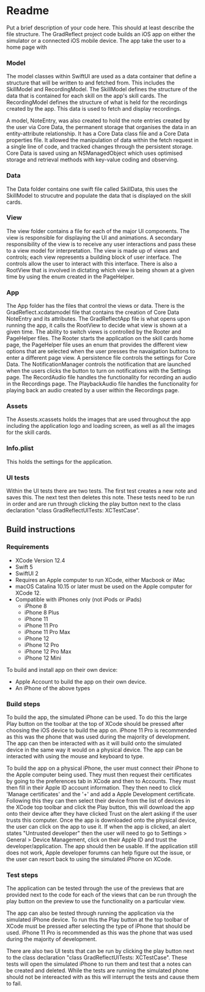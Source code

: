# Readme

Put a brief description of your code here. This should at least describe the file structure.
The GradReflect project code builds an iOS app on either the simulator or a connected iOS mobile device.
The app take the user to a home page with 

### Model
The model classes within SwiftUI are used as a data container that define a structure that will be written to and fetched from. 
This includes the SkillModel and RecordingModel.
The SkillModel defines the structure of the data that is contained for each skill on the app's skill cards.
The RecordingModel defines the structure of what is held for the recordings created by the app. This data is used to fetch and display recordings.

A model, NoteEntry, was also created to hold the note entries created by the user via Core Data, the permanent storage that organises the data in an entity-attribute relationship. It has a Core Data class file and a Core Data properties file. It allowed the manipulation of data within the fetch request in a single line of code, and tracked changes through the persistent storage. Core Data is saved using an NSManagedObject which uses optimised storage and retrieval methods with key-value coding and observing.

### Data
The Data folder contains one swift file called SkillData, this uses the SkillModel to strucutre and populate the data that is displayed on the skill cards.

### View
The view folder contains a file for each of the major UI components. The view is responsible for displaying the UI and animations. A secondary responsibility of the view is to receive any user interactions and pass these to a view model for interpretation. The view is made up of views and controls; each view represents a building block of user interface. The controls allow the user to interact with this interface. 
There is also a RootView that is involved in dictating which view is being shown at a given time by using the enum created in the PageHelper.

### App
The App folder has the files that control the views or data.
There is the GradReflect.xcdatamodel file that contains the creation of Core Data NoteEntry and its attributes. 
The GradReflectApp file is what opens upon running the app, it calls the RootView to decide what view is shown at a given time.
The ability to switch views is controlled by the Rooter and PageHelper files. The Rooter starts the application on the skill cards home page, the PageHelper file uses an enum that provides the different view options that are selected when the user presses the navaigation buttons to enter a different page view.
A persistence file controls the settings for Core Data.
The NotificationManager controls the notification that are launched when the users clicks the button to turn on notifications with the Settings page.
The RecordAudio file handles the functionality for recording an audio in the Recordings page.
The PlaybackAudio file handles the functionality for playing back an audio created by a user within the Recordings page.

### Assets 
The Assests.xcassets holds the images that are used throughout the app including the application logo and loading screen, as well as all the images for the skill cards.

### Info.plist
This holds the settings for the application.

### UI tests
Within the UI tests there are two tests.
The first test creates a new note and saves this.
The next test then deletes this note.
These tests need to be run in order and are run through clicking the play button next to the class declaration "class GradReflectUITests: XCTestCase".

## Build instructions

### Requirements

* XCode Version 12.4
* Swift 5
* SwiftUI 2
* Requires an Apple computer to run XCode, either Macbook or iMac
* macOS Catalina 10.15 or later must be used on the Apple computer for XCode 12.
* Compatible with iPhones only (not iPods or iPads)
    - iPhone 8
    - iPhone 8 Plus
    - iPhone 11
    - iPhone 11 Pro
    - iPhone 11 Pro Max
    - iPhone 12
    - iPhone 12 Pro
    - iPhone 12 Pro Max
    - iPhone 12 Mini

To build and install app on their own device:
* Apple Account to build the app on their own device.
* An iPhone of the above types

### Build steps

To build the app, the simulated iPhone can be used. To do this the large Play button on the toolbar at the top of XCode should be pressed after choosing the iOS device to build the app on. iPhone 11 Pro is recommended as this was the phone that was used during the majority of development. 
The app can then be interacted with as it will build onto the simulated device in the same way it would on a physical device. The app can be interacted with using the mouse and keyboard to type.

To build the app on a physical iPhone, the user must connect their iPhone to the Apple computer being used. 
They must then request their certificates by going to the preferences tab in XCode and then to Accounts. They must then fill in their Apple ID account information. They then need to click 'Manage certificates' and the '+' and add a Apple Development certificate.
Following this they can then select their device from the list of devices in the XCode top toolbar and click the Play button, this will download the app onto their device after they have clicked Trust on the alert asking if the user trusts this computer. 
Once the app is downloaded onto the physical device, the user can click on the app to use it. If when the app is clicked, an alert states "Untrusted developer" then the user will need to go to Settings > General > Device Management, click on their Apple ID and trust the developer/application. The app should then be usable. 
If the application still does not work, Apple developer forumns can help figure out the issue, or the user can resort back to using the simulated iPhone on XCode.


### Test steps

The application can be tested through the use of the previews that are provided next to the code for each of the views that can be run through the play button on the preview to use the functionality on a particular view.

The app can also be tested through running the application via the simulated iPhone device. To run this the Play button at the top toolbar of XCode must be pressed after selecting the type of iPhone that should be used. iPhone 11 Pro is recommended as this was the phone that was used during the majority of development.

There are also two UI tests that can be run by clicking the play button next to the class declaration "class GradReflectUITests: XCTestCase". These tests will open the simulated iPhone to run them and test that a notes can be created and deleted. While the tests are running the simulated phone should not be intereacted with as this will interrupt the tests and cause them to fail.
